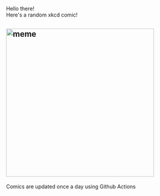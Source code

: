 Hello there! <br>Here's a random xkcd comic!<br>
## <img src="https://imgs.xkcd.com/comics/api.png" alt="meme" width="400"/><br>
Comics are updated once a day using Github Actions
